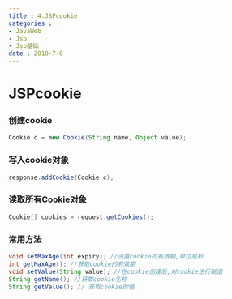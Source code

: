```yaml
---
title : 4.JSPcookie
categories : 
- JavaWeb
- Jsp
- Jsp基础
date : 2018-7-8
---
```


# JSPcookie

### 创建cookie

```java
Cookie c = new Cookie(String name, Object value);
```

### 写入cookie对象

```java
response.addCookie(Cookie c);
```

### 读取所有Cookie对象

```java
Cookie[] cookies = request.getCookies();
```

### 常用方法

```java
void setMaxAge(int expiry); //设置cookie的有效期,单位是秒
int getMaxAge(); //获取cookie的有效期
void setValue(String value); //在cookie创建后,对cookie进行赋值
String getName(); //获取cookie名称
String getValue(); // 获取cookie的值
```

